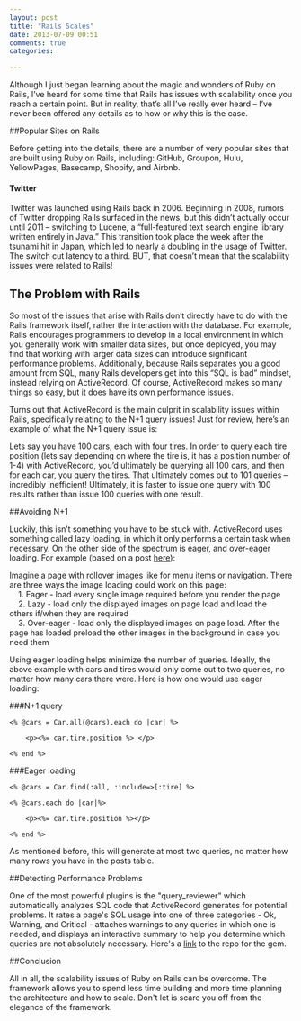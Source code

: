 ```yaml
---
layout: post
title: "Rails Scales"
date: 2013-07-09 00:51
comments: true
categories: 

---
```


Although I just began learning about the magic and wonders of Ruby on Rails, I’ve heard for some time that Rails has issues with scalability once you reach a certain point.  But in reality, that’s all I’ve really ever heard – I’ve never been offered any details as to how or why this is the case.  

##Popular Sites on Rails  

Before getting into the details, there are a number of very popular sites that are built using Ruby on Rails, including: GitHub, Groupon, Hulu, YellowPages, Basecamp, Shopify, and Airbnb.  

#### Twitter  

Twitter was launched using Rails back in 2006.  Beginning in 2008, rumors of Twitter dropping Rails surfaced in the news, but this didn’t actually occur until 2011 – switching to Lucene, a “full-featured text search engine library written entirely in Java.”  This transition took place the week after the tsunami hit in Japan, which led to nearly a doubling in the usage of Twitter.  The switch cut latency to a third.  BUT, that doesn’t mean that the scalability issues were related to Rails!  

## The Problem with Rails  

So most of the issues that arise with Rails don’t directly have to do with the Rails framework itself, rather the interaction with the database.  For example, Rails encourages programmers to develop in a local environment in which you generally work with smaller data sizes, but once deployed, you may find that working with larger data sizes can introduce significant performance problems.  Additionally, because Rails separates you a good amount from SQL, many Rails developers get into this “SQL is bad” mindset, instead relying on ActiveRecord.  Of course, ActiveRecord makes so many things so easy, but it does have its own performance issues.  

Turns out that ActiveRecord is the main culprit in scalability issues within Rails, specifically relating to the N+1 query issues!  Just for review, here’s an example of what the N+1 query issue is:  
  
  Lets say you have 100 cars, each with four tires.  In order to query each tire position (lets say depending on where the tire is, it has a position number of 1-4) with ActiveRecord, you’d ultimately be querying all 100 cars, and then for each car, you query the tires.  That ultimately comes out to 101 queries – incredibly inefficient!  Ultimately, it is faster to issue one query with 100 results rather than issue 100 queries with one result.  

##Avoiding N+1  

Luckily, this isn’t something you have to be stuck with.  ActiveRecord uses something called lazy loading, in which it only performs a certain task when necessary.   On the other side of the spectrum is eager, and over-eager loading.  For example (based on a post [here](http://stackoverflow.com/questions/1299374/what-is-eager-loading)):  

Imagine a page with rollover images like for menu items or navigation. There are three ways the image loading could work on this page:  
&nbsp;&nbsp;&nbsp;&nbsp;1. Eager - load every single image required before you render the page  
&nbsp;&nbsp;&nbsp;&nbsp;2. Lazy - load only the displayed images on page load and load the others if/when they are required  
&nbsp;&nbsp;&nbsp;&nbsp;3. Over-eager - load only the displayed images on page load. After the page has loaded preload the other images in the background in case you need them 

Using eager loading helps minimize the number of queries.  Ideally, the above example with cars and tires would only come out to two queries, no matter how many cars there were.  Here is how one would use eager loading:  

###N+1 query  

	<% @cars = Car.all(@cars).each do |car| %>
		<p><%= car.tire.position %> </p>
	<% end %>  

###Eager loading  
	<% @cars = Car.find(:all, :include=>[:tire] %>
	<% @cars.each do |car|%>
		<p><%= car.tire.position %></p>
	<% end %>  
As mentioned before, this will generate at most two queries, no matter how many rows you have in the posts table.  
##Detecting Performance Problems  
One of the most powerful plugins is the "query_reviewer" which automatically analyzes SQL code that ActiveRecord generates for potential problems. It rates a page's SQL usage into one of three categories - Ok, Warning, and Critical - attaches warnings to any queries in which one is needed, and displays an interactive summary to help you determine which queries are not absolutely necessary.  Here's a [link](https://github.com/nesquena/query_reviewer) to the repo for the gem.  
  
##Conclusion  

All in all, the scalability issues of Ruby on Rails can be overcome.  The framework allows you to spend less time building and more time planning the architecture and how to scale.  Don't let is scare you off from the elegance of the framework.

